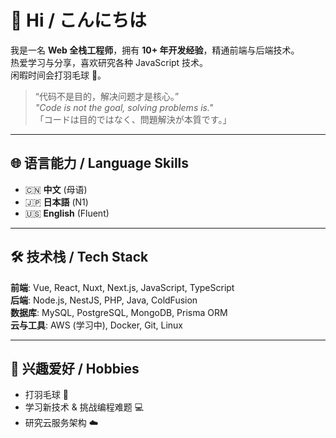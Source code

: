 # 👋 Hi / こんにちは

我是一名 **Web 全栈工程师**，拥有 **10+ 年开发经验**，精通前端与后端技术。  
热爱学习与分享，喜欢研究各种 JavaScript 技术。  
闲暇时间会打羽毛球 🏸。

> “代码不是目的，解决问题才是核心。”  
> *"Code is not the goal, solving problems is."*  
> 「コードは目的ではなく、問題解決が本質です。」


---

## 🌐 语言能力 / Language Skills
- 🇨🇳 **中文** (母语)
- 🇯🇵 **日本語** (N1)
- 🇺🇸 **English** (Fluent)


---

## 🛠 技术栈 / Tech Stack
**前端**: Vue, React, Nuxt, Next.js, JavaScript, TypeScript  
**后端**: Node.js, NestJS, PHP, Java, ColdFusion  
**数据库**: MySQL, PostgreSQL, MongoDB, Prisma ORM  
**云与工具**: AWS (学习中), Docker, Git, Linux


---

## 🏸 兴趣爱好 / Hobbies
- 打羽毛球 🏸
- 学习新技术 & 挑战编程难题 💻
- 研究云服务架构 ☁️


